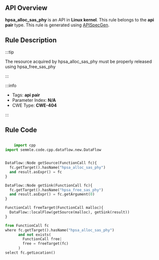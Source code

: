 ---
---


## API Overview
**hpsa_alloc_sas_phy** is an API in **Linux kernel**. This rule belongs to the **api pair** type. This rule is generated using [APISpecGen](../../tools/APISpecGen).
## Rule Description

:::tip

The resource acquired by hpsa_alloc_sas_phy must be properly released using hpsa_free_sas_phy

:::

:::info

- Tags: **api pair**
- Parameter Index: **N/A**
- CWE Type: **CWE-404**

:::

## Rule Code
```python

    import cpp
import semmle.code.cpp.dataflow.new.DataFlow


DataFlow::Node getSource(FunctionCall fc){
  fc.getTarget().hasName("hpsa_alloc_sas_phy")
  and result.asExpr() = fc
}

DataFlow::Node getSink(FunctionCall fc){
  fc.getTarget().hasName("hpsa_free_sas_phy")
  and result.asExpr() = fc.getArgument(0)
}

FunctionCall freeTarget(FunctionCall malloc){
  DataFlow::localFlow(getSource(malloc), getSink(result))
}

from FunctionCall fc
where fc.getTarget().hasName("hpsa_alloc_sas_phy")
      and not exists(
        FunctionCall free| 
        free = freeTarget(fc)
      )
select fc.getLocation()

    
```